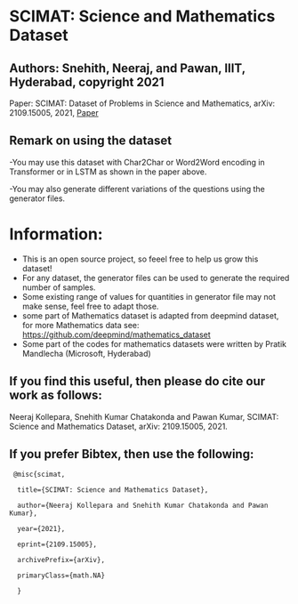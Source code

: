 # SCIMAT: Science and Mathematics Dataset

## Authors: Snehith, Neeraj, and Pawan, IIIT, Hyderabad, copyright 2021

Paper: SCIMAT: Dataset of Problems in Science and Mathematics, arXiv: 2109.15005, 2021, [Paper](https://arxiv.org/abs/2109.15005)

## Remark on using the dataset

-You may use this dataset with Char2Char or Word2Word encoding in Transformer or in LSTM as shown in the paper above.

-You may also generate different variations of the questions using the generator files.

# Information: 
- This is an open source project, so feeel free to help us grow this dataset!
- For any dataset, the generator files can be used to generate the required number of samples.
- Some existing range of values for quantities in generator file may not make sense, feel free to adapt those.
- some part of Mathematics dataset is adapted from deepmind dataset, for more Mathematics data see: https://github.com/deepmind/mathematics_dataset
- Some part of the codes for mathematics datasets were written by Pratik Mandlecha (Microsoft, Hyderabad)

## If you find this useful, then please do cite our work as follows:

Neeraj Kollepara, Snehith Kumar Chatakonda and Pawan Kumar, SCIMAT: Science and Mathematics Dataset, arXiv: 2109.15005, 2021.

## If you prefer Bibtex, then use the following:

     @misc{scimat,
      
      title={SCIMAT: Science and Mathematics Dataset}, 
      
      author={Neeraj Kollepara and Snehith Kumar Chatakonda and Pawan Kumar},
      
      year={2021},
      
      eprint={2109.15005},
      
      archivePrefix={arXiv},
      
      primaryClass={math.NA}
      
      }
